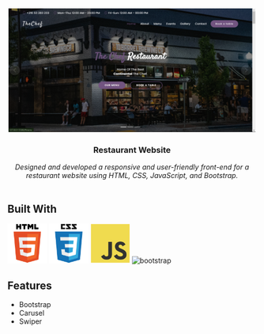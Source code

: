 <br/>
<p align="center">
  <img src="assets\img\banner.png" alt="View" width="500" height="250"/> 
  <h3 align="center">Restaurant Website</h3>

  <p align="center">
     <em>Designed and developed a responsive and user-friendly front-end for a restaurant website using HTML, CSS, JavaScript, and Bootstrap.</em>
    <br/>
    <br/>
  </p>
</p>

## Built With

<p>
<img src="https://raw.githubusercontent.com/devicons/devicon/master/icons/html5/html5-original-wordmark.svg" alt="html5" width="80" height="80"/> 
<img src="https://raw.githubusercontent.com/devicons/devicon/master/icons/css3/css3-original-wordmark.svg" alt="css3" width="80" height="80"/>
<img src="https://raw.githubusercontent.com/devicons/devicon/master/icons/javascript/javascript-original.svg" alt="javascript" width="80" height="80"/>
<img src="https://getbootstrap.com/docs/5.3/assets/brand/bootstrap-logo-shadow.png" alt="bootstrap" width="80" height="80"/>
</p>

## Features

- Bootstrap
- Carusel
- Swiper